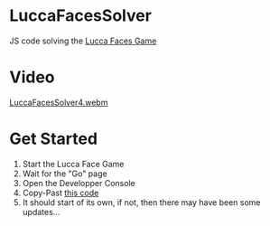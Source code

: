 # LuccaFacesSolver

JS code solving the [Lucca Faces Game](https://support.lucca.fr/hc/en-us/articles/360016121971--Lucca-Faces)

# Video

[LuccaFacesSolver4.webm](https://github.com/louisgeisler/LuccaFacesSolver/assets/82355033/bd8844e6-6fa6-4607-82bd-a00f4108a552)

# Get Started
1. Start the Lucca Face Game
2. Wait for the "Go" page
3. Open the Developper Console
4. Copy-Past [this code](./LuccaFacesSolver.js)
5. It should start of its own, if not, then there may have been some updates...
